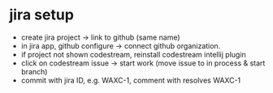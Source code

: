 # jira setup

- create jira project -> link to github (same name)
- in jira app, github configure -> connect github organization.
- if project not shown codestream, reinstall codestream intellij plugin
- click on codestream issue -> start work (move issue to in process & start branch)
- commit with jira ID, e.g. WAXC-1, comment with resolves WAXC-1 